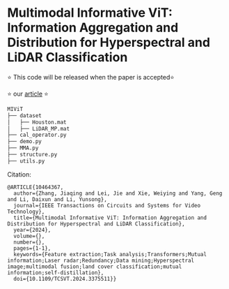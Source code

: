 
# Multimodal Informative ViT: Information Aggregation and Distribution for Hyperspectral and LiDAR Classification
⭐ This code will be released when the paper is accepted⭐ 

⭐ our [article](https://ieeexplore.ieee.org/document/10464367) ⭐ 


```python
MIViT
├── dataset
│   ├── Houston.mat
│   ├── LiDAR_MP.mat
├── cal_operator.py
├── demo.py
├── MMA.py
├── structure.py
├── utils.py
```

Citation:

```
@ARTICLE{10464367,
  author={Zhang, Jiaqing and Lei, Jie and Xie, Weiying and Yang, Geng and Li, Daixun and Li, Yunsong},
  journal={IEEE Transactions on Circuits and Systems for Video Technology}, 
  title={Multimodal Informative ViT: Information Aggregation and Distribution for Hyperspectral and LiDAR Classification}, 
  year={2024},
  volume={},
  number={},
  pages={1-1},
  keywords={Feature extraction;Task analysis;Transformers;Mutual information;Laser radar;Redundancy;Data mining;Hyperspectral image;multimodal fusion;land cover classification;mutual information;self-distillation},
  doi={10.1109/TCSVT.2024.3375511}}
```

